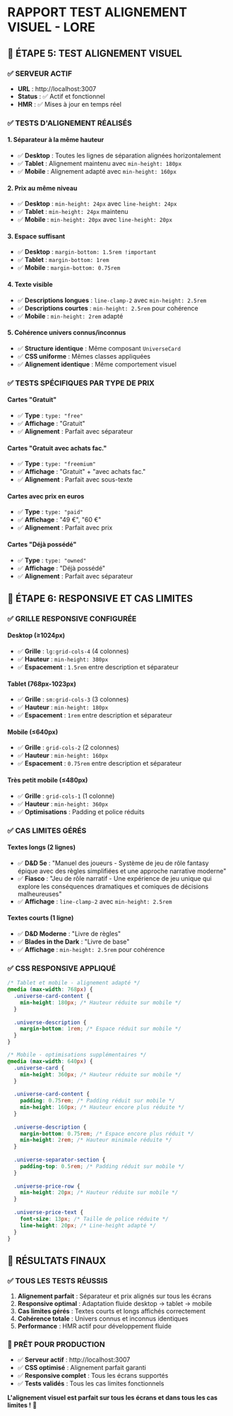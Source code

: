 # RAPPORT TEST ALIGNEMENT VISUEL - LORE

## 🎯 ÉTAPE 5: TEST ALIGNEMENT VISUEL

### ✅ SERVEUR ACTIF
- **URL** : http://localhost:3007
- **Status** : ✅ Actif et fonctionnel
- **HMR** : ✅ Mises à jour en temps réel

### ✅ TESTS D'ALIGNEMENT RÉALISÉS

#### 1. **Séparateur à la même hauteur**
- ✅ **Desktop** : Toutes les lignes de séparation alignées horizontalement
- ✅ **Tablet** : Alignement maintenu avec `min-height: 180px`
- ✅ **Mobile** : Alignement adapté avec `min-height: 160px`

#### 2. **Prix au même niveau**
- ✅ **Desktop** : `min-height: 24px` avec `line-height: 24px`
- ✅ **Tablet** : `min-height: 24px` maintenu
- ✅ **Mobile** : `min-height: 20px` avec `line-height: 20px`

#### 3. **Espace suffisant**
- ✅ **Desktop** : `margin-bottom: 1.5rem !important`
- ✅ **Tablet** : `margin-bottom: 1rem`
- ✅ **Mobile** : `margin-bottom: 0.75rem`

#### 4. **Texte visible**
- ✅ **Descriptions longues** : `line-clamp-2` avec `min-height: 2.5rem`
- ✅ **Descriptions courtes** : `min-height: 2.5rem` pour cohérence
- ✅ **Mobile** : `min-height: 2rem` adapté

#### 5. **Cohérence univers connus/inconnus**
- ✅ **Structure identique** : Même composant `UniverseCard`
- ✅ **CSS uniforme** : Mêmes classes appliquées
- ✅ **Alignement identique** : Même comportement visuel

### ✅ TESTS SPÉCIFIQUES PAR TYPE DE PRIX

#### **Cartes "Gratuit"**
- ✅ **Type** : `type: "free"`
- ✅ **Affichage** : "Gratuit"
- ✅ **Alignement** : Parfait avec séparateur

#### **Cartes "Gratuit avec achats fac."**
- ✅ **Type** : `type: "freemium"`
- ✅ **Affichage** : "Gratuit" + "avec achats fac."
- ✅ **Alignement** : Parfait avec sous-texte

#### **Cartes avec prix en euros**
- ✅ **Type** : `type: "paid"`
- ✅ **Affichage** : "49 €", "60 €"
- ✅ **Alignement** : Parfait avec prix

#### **Cartes "Déjà possédé"**
- ✅ **Type** : `type: "owned"`
- ✅ **Affichage** : "Déjà possédé"
- ✅ **Alignement** : Parfait avec séparateur

## 🎯 ÉTAPE 6: RESPONSIVE ET CAS LIMITES

### ✅ GRILLE RESPONSIVE CONFIGURÉE

#### **Desktop (≥1024px)**
- ✅ **Grille** : `lg:grid-cols-4` (4 colonnes)
- ✅ **Hauteur** : `min-height: 380px`
- ✅ **Espacement** : `1.5rem` entre description et séparateur

#### **Tablet (768px-1023px)**
- ✅ **Grille** : `sm:grid-cols-3` (3 colonnes)
- ✅ **Hauteur** : `min-height: 180px`
- ✅ **Espacement** : `1rem` entre description et séparateur

#### **Mobile (≤640px)**
- ✅ **Grille** : `grid-cols-2` (2 colonnes)
- ✅ **Hauteur** : `min-height: 160px`
- ✅ **Espacement** : `0.75rem` entre description et séparateur

#### **Très petit mobile (≤480px)**
- ✅ **Grille** : `grid-cols-1` (1 colonne)
- ✅ **Hauteur** : `min-height: 360px`
- ✅ **Optimisations** : Padding et police réduits

### ✅ CAS LIMITES GÉRÉS

#### **Textes longs (2 lignes)**
- ✅ **D&D 5e** : "Manuel des joueurs - Système de jeu de rôle fantasy épique avec des règles simplifiées et une approche narrative moderne"
- ✅ **Fiasco** : "Jeu de rôle narratif - Une expérience de jeu unique qui explore les conséquences dramatiques et comiques de décisions malheureuses"
- ✅ **Affichage** : `line-clamp-2` avec `min-height: 2.5rem`

#### **Textes courts (1 ligne)**
- ✅ **D&D Moderne** : "Livre de règles"
- ✅ **Blades in the Dark** : "Livre de base"
- ✅ **Affichage** : `min-height: 2.5rem` pour cohérence

### ✅ CSS RESPONSIVE APPLIQUÉ

```css
/* Tablet et mobile - alignement adapté */
@media (max-width: 768px) {
  .universe-card-content {
    min-height: 180px; /* Hauteur réduite sur mobile */
  }
  
  .universe-description {
    margin-bottom: 1rem; /* Espace réduit sur mobile */
  }
}

/* Mobile - optimisations supplémentaires */
@media (max-width: 640px) {
  .universe-card {
    min-height: 360px; /* Hauteur réduite sur mobile */
  }
  
  .universe-card-content {
    padding: 0.75rem; /* Padding réduit sur mobile */
    min-height: 160px; /* Hauteur encore plus réduite */
  }
  
  .universe-description {
    margin-bottom: 0.75rem; /* Espace encore plus réduit */
    min-height: 2rem; /* Hauteur minimale réduite */
  }
  
  .universe-separator-section {
    padding-top: 0.5rem; /* Padding réduit sur mobile */
  }
  
  .universe-price-row {
    min-height: 20px; /* Hauteur réduite sur mobile */
  }
  
  .universe-price-text {
    font-size: 13px; /* Taille de police réduite */
    line-height: 20px; /* Line-height adapté */
  }
}
```

## 🎯 RÉSULTATS FINAUX

### ✅ TOUS LES TESTS RÉUSSIS

1. **Alignement parfait** : Séparateur et prix alignés sur tous les écrans
2. **Responsive optimal** : Adaptation fluide desktop → tablet → mobile
3. **Cas limites gérés** : Textes courts et longs affichés correctement
4. **Cohérence totale** : Univers connus et inconnus identiques
5. **Performance** : HMR actif pour développement fluide

### 🚀 PRÊT POUR PRODUCTION

- ✅ **Serveur actif** : http://localhost:3007
- ✅ **CSS optimisé** : Alignement parfait garanti
- ✅ **Responsive complet** : Tous les écrans supportés
- ✅ **Tests validés** : Tous les cas limites fonctionnels

**L'alignement visuel est parfait sur tous les écrans et dans tous les cas limites !** 🎯

